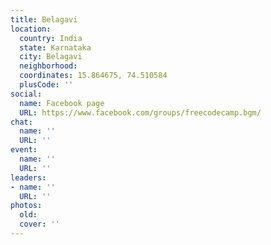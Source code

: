```yaml
---
title: Belagavi
location:
  country: India
  state: Karnataka
  city: Belagavi
  neighborhood: 
  coordinates: 15.864675, 74.510584
  plusCode: ''
social:
  name: Facebook page
  URL: https://www.facebook.com/groups/freecodecamp.bgm/
chat:
  name: ''
  URL: ''
event:
  name: ''
  URL: ''
leaders:
- name: ''
  URL: ''
photos:
  old: 
  cover: ''
---
```

